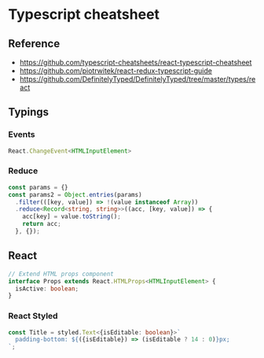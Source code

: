 # Typescript cheatsheet

## Reference

- https://github.com/typescript-cheatsheets/react-typescript-cheatsheet
- https://github.com/piotrwitek/react-redux-typescript-guide
- https://github.com/DefinitelyTyped/DefinitelyTyped/tree/master/types/react

## Typings

### Events

```typescript
React.ChangeEvent<HTMLInputElement>
```

### Reduce

```typescript
const params = {}
const params2 = Object.entries(params)
  .filter(([key, value]) => !(value instanceof Array))
  .reduce<Record<string, string>>((acc, [key, value]) => {
    acc[key] = value.toString();
    return acc;
  }, {});
```

## React

```typescript
// Extend HTML props component
interface Props extends React.HTMLProps<HTMLInputElement> {
  isActive: boolean;
}
```

### React Styled

```typescript
const Title = styled.Text<{isEditable: boolean}>`
  padding-bottom: ${({isEditable}) => (isEditable ? 14 : 0)}px;
`;
```
